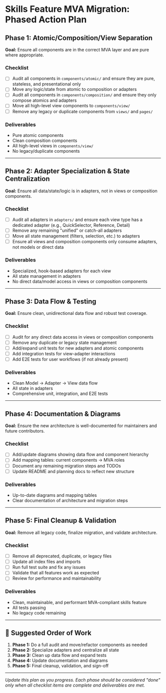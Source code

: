 # Skills Feature MVA Migration: Phased Action Plan

## Phase 1: Atomic/Composition/View Separation
**Goal:** Ensure all components are in the correct MVA layer and are pure where appropriate.

### Checklist
- [ ] Audit all components in `components/atomic/` and ensure they are pure, stateless, and presentational only
- [ ] Move any logic/state from atomic to composition or adapters
- [ ] Audit all components in `components/composition/` and ensure they only compose atomics and adapters
- [ ] Move all high-level view components to `components/view/`
- [ ] Remove any legacy or duplicate components from `views/` and `pages/`

### Deliverables
- Pure atomic components
- Clean composition components
- All high-level views in `components/view/`
- No legacy/duplicate components

---

## Phase 2: Adapter Specialization & State Centralization
**Goal:** Ensure all data/state/logic is in adapters, not in views or composition components.

### Checklist
- [ ] Audit all adapters in `adapters/` and ensure each view type has a dedicated adapter (e.g., QuickSelector, Reference, Detail)
- [ ] Remove any remaining "unified" or catch-all adapters
- [ ] Move all state management (filters, selection, etc.) to adapters
- [ ] Ensure all views and composition components only consume adapters, not models or direct data

### Deliverables
- Specialized, hook-based adapters for each view
- All state management in adapters
- No direct data/model access in views or composition components

---

## Phase 3: Data Flow & Testing
**Goal:** Ensure clean, unidirectional data flow and robust test coverage.

### Checklist
- [ ] Audit for any direct data access in views or composition components
- [ ] Remove any duplicate or legacy state management
- [ ] Add/expand unit tests for new adapters and atomic components
- [ ] Add integration tests for view-adapter interactions
- [ ] Add E2E tests for user workflows (if not already present)

### Deliverables
- Clean Model → Adapter → View data flow
- All state in adapters
- Comprehensive unit, integration, and E2E tests

---

## Phase 4: Documentation & Diagrams
**Goal:** Ensure the new architecture is well-documented for maintainers and future contributors.

### Checklist
- [ ] Add/update diagrams showing data flow and component hierarchy
- [ ] Add mapping tables: current components → MVA roles
- [ ] Document any remaining migration steps and TODOs
- [ ] Update README and planning docs to reflect new structure

### Deliverables
- Up-to-date diagrams and mapping tables
- Clear documentation of architecture and migration steps

---

## Phase 5: Final Cleanup & Validation
**Goal:** Remove all legacy code, finalize migration, and validate architecture.

### Checklist
- [ ] Remove all deprecated, duplicate, or legacy files
- [ ] Update all index files and imports
- [ ] Run full test suite and fix any issues
- [ ] Validate that all features work as expected
- [ ] Review for performance and maintainability

### Deliverables
- Clean, maintainable, and performant MVA-compliant skills feature
- All tests passing
- No legacy code remaining

---

## 📅 Suggested Order of Work
1. **Phase 1:** Do a full audit and move/refactor components as needed
2. **Phase 2:** Specialize adapters and centralize all state
3. **Phase 3:** Clean up data flow and expand tests
4. **Phase 4:** Update documentation and diagrams
5. **Phase 5:** Final cleanup, validation, and sign-off

---

*Update this plan as you progress. Each phase should be considered "done" only when all checklist items are complete and deliverables are met.* 